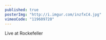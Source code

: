 ```yaml
---
published: true
posterImg: "http://i.imgur.com/inzfxC4.jpg"
vimeoCode: "119609720"
---
```


Live at Rockefeller